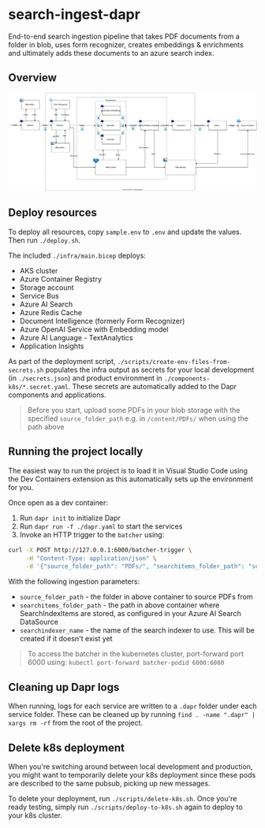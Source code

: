 # search-ingest-dapr

End-to-end search ingestion pipeline that takes PDF documents from a folder in blob, uses form recognizer, creates embeddings & enrichments and ultimately adds these documents to an azure search index.

## Overview

![Dapr overview](dapr-search-overview.drawio.svg)

## Deploy resources

To deploy all resources, copy `sample.env` to `.env` and update the values. Then run  `./deploy.sh`.

The included `./infra/main.bicep` deploys:
- AKS cluster
- Azure Container Registry
- Storage account
- Service Bus
- Azure AI Search
- Azure Redis Cache
- Document Intelligence (formerly Form Recognizer)
- Azure OpenAI Service with Embedding model
- Azure AI Language - TextAnalytics
- Application Insights 

As part of the deployment script, `./scripts/create-env-files-from-secrets.sh` populates the infra output as secrets for your local development (in ``./secrets.json``) and product environment in `./components-k8s/*.secret.yaml`. These secrets are automatically added to the Dapr components and applications.

> Before you start, upload some PDFs in your blob storage with the specified `source_folder_path` e.g. in `/content/PDFs/` when using the path above

## Running the project locally

The easiest way to run the project is to load it in Visual Studio Code using the Dev Containers extension as this automatically sets up the environment for you.

Once open as a dev container:
1. Run `dapr init` to initialize Dapr
2. Run `dapr run -f ./dapr.yaml` to start the services
3. Invoke an HTTP trigger to the `batcher` using: 
   
```bash
curl -X POST http://127.0.0.1:6000/batcher-trigger \
     -H "Content-Type: application/json" \
     -d '{"source_folder_path": "PDFs/", "searchitems_folder_path": "searchIndexItems/", "searchindexer_name": "daprdemotest"}'
```

With the following ingestion parameters:
- `source_folder_path` - the folder in above container to source PDFs from 
- `searchitems_folder_path` - the path in above container where SearchIndexItems are stored, as configured in your Azure AI Search DataSource
- `searchindexer_name` - the name of the search indexer to use. This will be created if it doesn't exist yet

> To access the batcher in the kubernetes cluster, port-forward port 6000 using: `kubectl port-forward batcher-podid 6000:6000`

## Cleaning up Dapr logs

When running, logs for each service are written to a `.dapr` folder under each service folder.
These can be cleaned up by running `find . -name ".dapr" | xargs rm -rf` from the root of the project.

## Delete k8s deployment

When you're switching around between local development and production, you might want to temporarily delete your k8s deployment since these pods are described to the same pubsub, picking up new messages.

To delete your deployment, run `./scripts/delete-k8s.sh`. Once you're ready testing, simply run `./scripts/deploy-to-k8s.sh` again to deploy to your k8s cluster.
